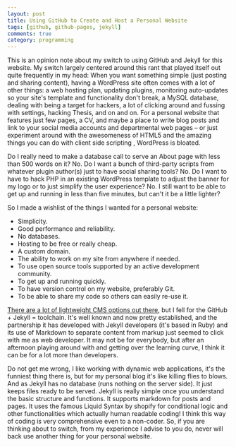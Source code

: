 ```yaml
---
layout: post
title: Using GitHub to Create and Host a Personal Website
tags: [github, github-pages, jekyll]
comments: true
category: programming
---
```

This is an opinion note about my switch to using GitHub and Jekyll for this website. My switch largely centered around this rant that played itself out quite frequently in my head:<!--break-->  When you want something simple (just posting and sharing content), having a WordPress site often comes with a lot of other things: a web hosting plan, updating plugins, monitoring auto-updates so your site's template and functionality don't break, a MySQL database, dealing with being a target for hackers, a lot of clicking around and fussing with settings, hacking Thesis, and on and on. <!-- flesh the previous sentence out with links --> For a personal website that features just few pages, a CV, and maybe a place to write blog posts and link to your social media accounts and departmental web pages – or just experiment around with the awesomeness of HTML5 <!-- flesh this out with links to codepen stuff or --> and the amazing things you can do with client side scripting <!-- ahem, more links -->, WordPress is bloated. 

Do I really need to make a database call to serve an About page with less than 500 words on it? No. Do I want a bunch of third-party scripts from whatever plugin author(s) just to have social sharing tools? No. Do I want to have to hack PHP in an existing WordPress template to adjust the banner for my logo or to just simplify the user experience? No. I still want to be able to get up and running in less than five minutes, but can't it be a little lighter?

So I made a wishlist of the things I wanted for a personal website:

* Simplicity.
* Good performance and reliability.
* No databases.
* Hosting to be free or really cheap.
* A custom domain.
* The ability to work on my site from anywhere if needed.
* To use open source tools supported by an active development community.
* To get up and running quickly.
* To have version control on my website, preferably Git.
* To be able to share my code so others can easily re-use it.

<p></p>

[There are a lot of lightweight CMS options out there](http://staticgen.com/), but I fell for the GitHub + Jekyll = <i class="fa fa-heart"></i> toolchain. It's well known and now pretty established, and the partnership it has developed with Jekyll developers (it's based in Ruby) and its use of Markdown to separate content from markup just seemed to click with me as web developer. It may not be for everybody, but after an afternoon playing around with and getting over the learning curve, I think it can be for a lot more than developers.

Do not get me wrong, I like working with dynamic web applications, it's the funniest thing there is, but for my personal blog it's like killing flies to blows. And as Jekyll has no database (runs nothing on the server side). It just keeps files ready to be served. Jekyll is really simple once you understand the basic structure and functions. It supports markdown for posts and pages. It uses the famous Liquid Syntax by shopify for conditional logic and other functionalities which actually human readable coding! I think this way of coding is very comprehensive even to a non-coder. So, if you are thinking about to switch, from my experience I advise to you do, never will back use another thing for your personal website.
